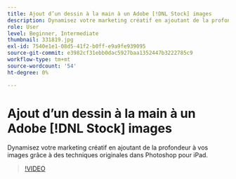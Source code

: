 ```yaml
---
title: Ajout d’un dessin à la main à un Adobe [!DNL Stock] images
description: Dynamisez votre marketing créatif en ajoutant de la profondeur à vos images grâce à des techniques originales dans Photoshop pour iPad
role: User
level: Beginner, Intermediate
thumbnail: 331819.jpg
exl-id: 7540e1e1-08d5-41f2-b0ff-e9a9fe939095
source-git-commit: e3982cf31ebb0dac5927baa1352447b3222785c9
workflow-type: tm+mt
source-wordcount: '54'
ht-degree: 0%

---
```


# Ajout d’un dessin à la main à un Adobe [!DNL Stock] images

Dynamisez votre marketing créatif en ajoutant de la profondeur à vos images grâce à des techniques originales dans Photoshop pour iPad.

>[!VIDEO](https://video.tv.adobe.com/v/331819?hidetitle=true)
